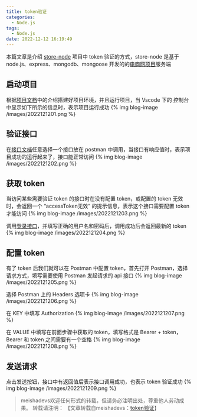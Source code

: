 ```yaml
---
title: token验证
categories:
  - Node.js
tags:
  - Node.js
date: 2022-12-12 16:19:49
---
```


本篇文章是介绍 [store-node](https://github.com/meishadevs/store-node) 项目中 token 验证的方式，store-node 是基于 node.js、express、mongodb、mongoose 开发的的[电商网项目](https://github.com/meishadevs/store-vue)服务端
<!--more-->

## 启动项目

根据[项目文档](https://github.com/meishadevs/store-node/blob/master/README.md)中的介绍搭建好项目环境，并且运行项目，当 Vscode 下的 控制台中显示如下所示的信息时，表示项目运行成功
{% img blog-image /images/2022121201.png %}

## 验证接口
在[接口文档](https://github.com/meishadevs/store-node/blob/master/API.md)任意选择一个接口放在 postman 中调用，当接口有响应值时，表示项目成功的运行起来了，接口能正常访问
{% img blog-image /images/2022121202.png %}

## 获取 token
当访问某些需要验证 token 的接口时在没有配置 token，或配置的 token 无效时，会返回一个 “accessToken无效” 的提示信息，表示这个接口需要配置 token 才能访问
{% img blog-image /images/2022121203.png %}

调用[登录接口](https://github.com/meishadevs/store-node/blob/master/API.md#%E7%99%BB%E5%BD%95)，并填写正确的用户名和密码后，调用成功后会返回最新的 token
{% img blog-image /images/2022121204.png %}

## 配置 token
有了 token 后我们就可以在 Postman 中配置 token，首先打开 Postman，选择请求方式，填写需要使用 Postman 发起请求的 api 接口
{% img blog-image /images/2022121205.png %}

选择 Postman 上的 Headers 选项卡
{% img blog-image /images/2022121206.png %}

在 KEY 中填写 Authorization
{% img blog-image /images/2022121207.png %}

在 VALUE 中填写在前面步骤中获取的 token，填写格式是 Bearer + token，Bearer 和 token 之间需要有一个空格
{% img blog-image /images/2022121208.png %}

## 发送请求

点击发送按钮，接口中有返回值后表示接口调用成功，也表示 token 验证成功
{% img blog-image /images/2022121209.png %}

> meishadevs欢迎任何形式的转载，但请务必注明出处，尊重他人劳动成果。
转载请注明： 【文章转载自meishadevs：[token验证](http://meishadevs.com/blog/token验证/)】